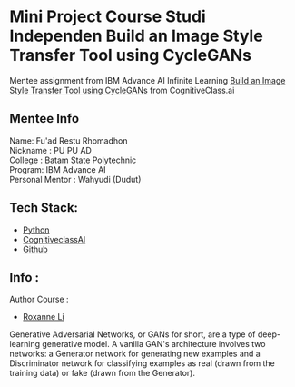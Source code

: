 # Mini Project Course Studi Independen Build an Image Style Transfer Tool using CycleGANs
Mentee assignment from IBM Advance AI Infinite Learning [Build an Image Style Transfer Tool using CycleGANs](https://cognitiveclass.ai/courses/course-v1:IBM+GPXX0KSEEN+v1) from CognitiveClass.ai

## Mentee Info
Name: Fu'ad Restu Rhomadhon\
Nickname : PU PU AD\
College : Batam State Polytechnic\
Program: IBM Advance AI\
Personal Mentor : Wahyudi (Dudut)

## Tech Stack: 
- [Python](https://www.python.org/)
- [CognitiveclassAI](https://labs.cognitiveclass.ai/)
- [Github](https://www.github.com/)

## Info :

Author Course :
- [Roxanne Li](https://www.linkedin.com/in/roxanne-li/?originalSubdomain=ca)

Generative Adversarial Networks, or GANs for short, are a type of deep-learning generative model. A vanilla GAN's architecture involves two networks: a Generator network for generating new examples and a Discriminator network for classifying examples as real (drawn from the training data) or fake (drawn from the Generator).
 
